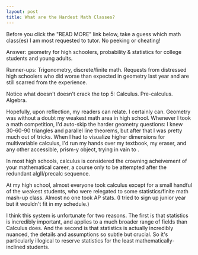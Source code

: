 ```yaml
---
layout: post
title: What are the Hardest Math Classes? 
---
```


Before you click the "READ MORE" link below, take a guess which math class(es) I am most requested to tutor. No peeking or cheating!  

Answer: geometry for high schoolers, probability & statistics for college students and young adults.  

Runner-ups: Trigonometry, discrete/finite math.  Requests from distressed high schoolers who did worse than expected in geometry last year and are still scarred from the experience. 

Notice what doesn't doesn't crack the top 5: Calculus.  Pre-calculus. Algebra.  

Hopefully, upon reflection, my readers can relate.  I certainly can.  Geometry was without a doubt my weakest math area in high school.  Whenever I took a math competition, I'd auto-skip the harder geometry questions: I knew 30-60-90 triangles and parallel line theorems, but after that I was pretty much out of tricks.  When I had to visualize higher dimensions for multivariable calculus, I'd run my hands over my textbook, my eraser, and any other accessible, prism-y object, trying in vain to . 

In most high schools, calculus is considered the crowning acheivement of your mathematical career, a course only to be attempted after the redundant algII/precalc sequence.  

At my high school, almost everyone took calculus except for a small handful of the weakest students, who were relegated to some statistics/finite math mash-up class.  Almost no one took AP stats. (I tried to sign up junior year but it wouldn't fit in my schedule.)  

I think this system is unfortunate for two reasons.  The first is that statistics is incredibly important, and applies to a much broader range of fields than Calculus does.  And the second is that statistics is actually incredibly nuanced, the details and assumptions so subtle but crucial.  So it's particularly illogical to reserve statistics for the least mathematically-inclined students.
